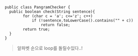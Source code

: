 	public class PangramChecker {
	  public boolean check(String sentence){
	        for (char c = 'a'; c<='z'; c++)
	            if (!sentence.toLowerCase().contains("" + c))
	                return false;
	        return true;
	  }
	}
>알파벳 순으로 loop를 돌릴수있다..!
